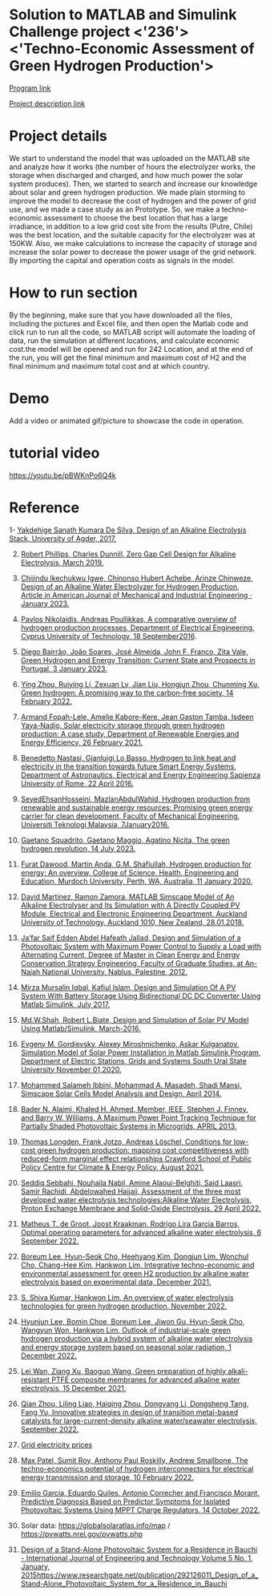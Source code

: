 # Solution to MATLAB and Simulink Challenge project <'236'> <'Techno-Economic Assessment of Green Hydrogen Production'>

[Program link](https://github.com/mathworks/MathWorks-Excellence-in-Innovation)

[Project description link](https://github.com/mathworks/MATLAB-Simulink-Challenge-Project-Hub/tree/main/projects/Techno-Economic%20Assessment%20of%20Green%20Hydrogen%20Production#project-description)

# Project details
We start to understand the model that was uploaded on the MATLAB site and analyze how it works (the number of hours the electrolyzer works, the storage when discharged and charged, and how much power the solar system produces).
Then, we started to search and increase our knowledge about solar and green hydrogen production. We made plain storming to improve the model to decrease the cost of hydrogen and the power of grid use, and we made a case study as an Prototype.
So, we make a techno-economic assessment to choose the best location that has a large irradiance, in addition to a low grid cost site from the results (Putre, Chile) was the best location, and the suitable capacity for the electrolyzer was at 150KW.
Also, we make calculations to increase the capacity of storage and increase the solar power to decrease the power usage of the grid network. By importing the capital and operation costs as signals in the model.

# How to run section
By the beginning, make sure that you have downloaded all the files, including the pictures and Excel file, and then open the Matlab code and click run to run all the code, so MATLAB script will automate the loading of data, run the simulation at different locations, and calculate economic cost.the model will be opened and run for 242 Location, and at the end of the run, you will get the final minimum and maximum cost of H2 and the final minimum and maximum total cost and at which country.

# Demo
Add a video or animated gif/picture to showcase the code in operation.

# tutorial video
https://youtu.be/pBWKnPo6Q4k 
  
# Reference
1-	[Yakdehige Sanath Kumara De Silva, Design of an Alkaline Electrolysis Stack, University of Agder, 2017. ](https://www.researchgate.net/publication/339472189_Design_of_an_Alkaline_Electrolysis_Stack)

2.	[Robert Phillips, Charles Dunnill, Zero Gap Cell Design for Alkaline Electrolysis, March 2019.](https://www.researchgate.net/publication/339876079_Zero_Gap_Cell_Design_for_Alkaline_Electrolysis) 

3.	 [Chijindu Ikechukwu Igwe, Chinonso Hubert Achebe, Arinze Chinweze, Design of an Alkaline Water Electrolyzer for Hydrogen Production, Article in American Journal of Mechanical and Industrial Engineering · January 2023.](https://www.researchgate.net/publication/367052059_Design_of_an_Alkaline_Water_Electrolyzer_for_Hydrogen_Production) 

4.	 [Pavlos Nikolaidis, Andreas Poullikkas, A comparative overview of hydrogen production processes, Department of Electrical Engineering, Cyprus University of Technology, 18 September2016](https://www.sciencedirect.com/journal/renewable-and-sustainable-energy-reviews).
   
5.	 [Diego Bairrão, João Soares, José Almeida, John F. Franco, Zita Vale, Green Hydrogen and Energy Transition: Current State and Prospects in Portugal, 3 January 2023. ](https://www.mdpi.com/journal/energies)

6.	[Ying Zhou, Ruiying Li, Zexuan Lv, Jian Liu, Hongjun Zhou, Chunming Xu, Green hydrogen: A promising way to the carbon-free society, 14 February 2022. 
](https://www.sciencedirect.com/science/article/abs/pii/S1004954122000568?via%3Dihub)

7.	[Armand Fopah-Lele, Amelie Kabore-Kere, Jean Gaston Tamba, Isdeen Yaya-Nadjo, Solar electricity storage through green hydrogen production: A case study, Department of Renewable Energies and Energy Efficiency, 26 February 2021. ](https://onlinelibrary.wiley.com/doi/10.1002/er.6630)

8.	[Benedetto Nastasi, Gianluigi Lo Basso, Hydrogen to link heat and electricity in the transition towards future Smart Energy Systems, Department of Astronautics, Electrical and Energy Engineering Sapienza University of Rome, 22 April 2016.](https://www.sciencedirect.com/science/article/abs/pii/S0360544216303413?via%3Dihub) 

9.	[SeyedEhsanHosseini, MazlanAbdulWahid, Hydrogen production from renewable and sustainable energy resources: Promising green energy carrier for clean development, Faculty of Mechanical Engineering, Universiti Teknologi Malaysia, 7January2016.](https://www.sciencedirect.com/science/article/abs/pii/S1364032115014951?via%3Dihub) 

10.	 [Gaetano Squadrito, Gaetano Maggio, Agatino Nicita, The green hydrogen revolution, 14 July 2023.](https://www.sciencedirect.com/science/article/pii/S0960148123009552?via%3Dihub)  

11.	 [Furat Dawood, Martin Anda, G.M. Shafiullah, Hydrogen production for energy: An overview, College of Science, Health, Engineering and Education, Murdoch University, Perth, WA, Australia, 11 January 2020.](https://www.sciencedirect.com/science/article/abs/pii/S0360319919345926?via%3Dihub) 

12.	 [David Martinez, Ramon Zamora, MATLAB Simscape Model of An Alkaline Electrolyser and Its Simulation with A Directly Coupled PV Module, Electrical and Electronic Engineering Department, Auckland University of Technology, Auckland 1010, New Zealand, 28.01.2018.](https://www.ijrer.org/ijrer/index.php/ijrer/article/view/7266)  

13.	 [Ja’far Saif Edden Abdel Hafeath Jallad, Design and Simulation of a Photovoltaic System with Maximum Power Control to Supply a Load with Alternating Current, Degree of Master in Clean Energy and Energy Conservation Strategy Engineering, Faculty of Graduate Studies, at An-Najah National University, Nablus, Palestine, 2012.](https://staff-old.najah.edu/sites/default/files/Design_and_Simulation_of_a_Photovoltaic_System_with_Maximum_Power_Control_to_Supply_a_Load_with_Alternating_Current.pdf) 

14.	[Mirza Mursalin Iqbal, Kafiul Islam, Design and Simulation Of A PV System With Battery Storage Using Bidirectional DC DC Converter Using Matlab Simulink, July 2017.](https://www.researchgate.net/publication/319182103_Design_And_Simulation_Of_A_PV_System_With_Battery_Storage_Using_Bidirectional_DC-DC_Converter_Using_Matlab_Simulink) 

15.	 [Md.W.Shah, Robert L.Biate, Design and Simulation of Solar PV Model Using Matlab/Simulink, March-2016.](https://www.ijser.org/researchpaper/Design-and-Simulation-of-Solar-PV-Model-Using-Matlab-Simulink.pdf) 

16.	 [Evgeny M. Gordievsky, Alexey Miroshnichenko, Askar Kulganatov, Simulation Model of Solar Power Installation in Matlab Simulink Program, Department of Electric Stations, Grids and Systems South Ural State University November 01,2020.](https://www.researchgate.net/publication/347153785_Simulation_Model_of_Solar_Power_Installation_in_Matlab_Simulink_Program) 

17.	 [Mohammed Salameh Ibbini, Mohammad A. Masadeh, Shadi Mansi, Simscape Solar Cells Model Analysis and Design, April 2014.](https://www.researchgate.net/publication/262875775_Simscape_Solar_Cells_Model_Analysis_and_Design)

18.	 [Bader N. Alajmi, Khaled H. Ahmed, Member, IEEE, Stephen J. Finney, and Barry W. Williams, A Maximum Power Point Tracking Technique for Partially Shaded Photovoltaic Systems in Microgrids, APRIL 2013.](https://www.researchgate.net/publication/260708263_A_Maximum_Power_Point_Tracking_Technique_for_Partially_Shaded_Photovoltaic_Systems_in_Microgrids) 

19.	 [Thomas Longden, Frank Jotzo, Andreas Löschel, Conditions for low-cost green hydrogen production: mapping cost competitiveness with reduced-form marginal effect relationships Crawford School of Public Policy Centre for Climate & Energy Policy, August 2021.](https://www.researchgate.net/publication/354144047_Conditions_for_low_cost_green_hydrogen_production_mapping_cost_competitiveness_with_reduced-form_marginal_effect_relationships) 

20.	[Seddiq Sebbahi, Nouhaila Nabil, Amine Alaoui-Belghiti, Said Laasri, Samir Rachidi, Abdelowahed Hajjaji, Assessment of the three most developed water electrolysis technologies:Alkaline Water Electrolysis, Proton Exchange Membrane and Solid-Oxide Electrolysis, 29 April 2022.](https://www.sciencedirect.com/science/article/abs/pii/S2214785322024063) 

21.	[ Matheus T. de Groot, Joost Kraakman, Rodrigo Lira Garcia Barros, Optimal operating parameters for advanced alkaline water electrolysis, 6 September 2022. ](https://www.sciencedirect.com/science/article/pii/S0360319922035790?via%3Dihub)

22.	 [Boreum Lee, Hyun-Seok Cho, Heehyang Kim, Dongjun Lim, Wonchul Cho, Chang-Hee Kim, Hankwon Lim, Integrative techno-economic and environmental assessment for green H2 production by alkaline water electrolysis based on experimental data, December 2021.](https://www.sciencedirect.com/science/article/abs/pii/S2213343721013269?via%3Dihub)

23.	 [S. Shiva Kumar, Hankwon Lim, An overview of water electrolysis technologies for green hydrogen production, November 2022.](https://www.sciencedirect.com/science/article/pii/S2352484722020625?via%3Dihub) 

24.	[Hyunjun Lee, Bomin Choe, Boreum Lee, Jiwon Gu, Hyun-Seok Cho, Wangyun Won, Hankwon Lim, Outlook of industrial-scale green hydrogen production via a hybrid system of alkaline water electrolysis and energy storage system based on seasonal solar radiation, 1 December 2022.](https://www.sciencedirect.com/science/article/abs/pii/S0959652622037829?via%3Dihub) 

25.	[Lei Wan, Ziang Xu, Baoguo Wang, Green preparation of highly alkali-resistant PTFE composite membranes for advanced alkaline water electrolysis, 15 December 2021.](https://www.sciencedirect.com/science/article/abs/pii/S1385894721029211?via%3Dihub) 

26.	 [Qian Zhou, Liling Liao, Haiqing Zhou, Dongyang Li, Dongsheng Tang, Fang Yu, Innovative strategies in design of transition metal-based catalysts for large-current-density alkaline water/seawater electrolysis, September 2022.](https://www.sciencedirect.com/science/article/abs/pii/S2542529322001250?via%3Dihub) 

27.	[Grid electricity prices](https://www.globalpetrolprices.com/)

28.	 [Max Patel, Sumit Roy, Anthony Paul Roskilly, Andrew Smallbone, The techno-economics potential of hydrogen interconnectors for electrical energy transmission and storage, 10 February 2022.](https://www.sciencedirect.com/science/article/pii/S0959652621042116?via%3Dihub) 

29.	  [Emilio García, Eduardo Quiles, Antonio Correcher and Francisco Morant, Predictive Diagnosis Based on Predictor Symptoms for Isolated Photovoltaic Systems Using MPPT Charge Regulators, 14 October 2022.](https://www.mdpi.com/1424-8220/22/20/7819?type=check_update&version=2) 

30.	Solar data: https://globalsolaratlas.info/map / https://pvwatts.nrel.gov/pvwatts.php

31. [Design of a Stand-Alone Photovoltaic System for a Residence in Bauchi - International Journal of Engineering and Technology Volume 5 No. 1, January, 2015](https://www.researchgate.net/publication/292126011_Design_of_a_Stand-Alone_Photovoltaic_System_for_a_Residence_in_Bauchi)https://www.researchgate.net/publication/292126011_Design_of_a_Stand-Alone_Photovoltaic_System_for_a_Residence_in_Bauchi
                   
